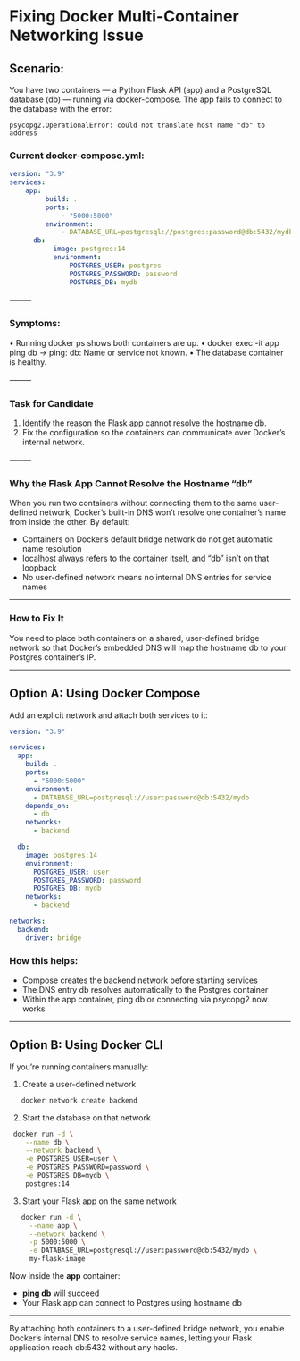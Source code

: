 # Fixing Docker Multi-Container Networking Issue

## Scenario: 
You have two containers — a Python Flask API (app) and a PostgreSQL database (db) — running via docker-compose. The app fails to connect to the database with the error:

```
psycopg2.OperationalError: could not translate host name "db" to address
```

### Current docker-compose.yml: 

```yaml
version: "3.9" 
services: 
    app: 
         build: . 
         ports: 
             - "5000:5000" 
         environment: 
             - DATABASE_URL=postgresql://postgres:password@db:5432/mydb 
      db: 
           image: postgres:14 
           environment: 
               POSTGRES_USER: postgres 
               POSTGRES_PASSWORD: password 
               POSTGRES_DB: mydb
```

⸻

### Symptoms:
 • Running docker ps shows both containers are up.
 • docker exec -it app ping db → ping: db: Name or service not known.
 • The database container is healthy.

⸻

### Task for Candidate
 1. Identify the reason the Flask app cannot resolve the hostname db.
 2. Fix the configuration so the containers can communicate over Docker’s internal network.

⸻


### Why the Flask App Cannot Resolve the Hostname “db”

When you run two containers without connecting them to the same user-defined network, Docker’s built-in DNS won’t resolve one container’s name from inside the other. By default:

- Containers on Docker’s default bridge network do not get automatic name resolution  
- localhost always refers to the container itself, and “db” isn’t on that loopback  
- No user-defined network means no internal DNS entries for service names  

---

### How to Fix It

You need to place both containers on a shared, user-defined bridge network so that Docker’s embedded DNS will map the hostname db to your Postgres container’s IP.

---

## Option A: Using Docker Compose

Add an explicit network and attach both services to it:

```yaml
version: "3.9"

services:
  app:
    build: .
    ports:
      - "5000:5000"
    environment:
      - DATABASE_URL=postgresql://user:password@db:5432/mydb
    depends_on:
      - db
    networks:
      - backend

  db:
    image: postgres:14
    environment:
      POSTGRES_USER: user
      POSTGRES_PASSWORD: password
      POSTGRES_DB: mydb
    networks:
      - backend

networks:
  backend:
    driver: bridge
```

### How this helps:
- Compose creates the backend network before starting services  
- The DNS entry db resolves automatically to the Postgres container  
- Within the app container, ping db or connecting via psycopg2 now works  

---

## Option B: Using Docker CLI

If you’re running containers manually:

1. Create a user-defined network
 
```bash
   docker network create backend
```

2. Start the database on that network  
   
 ```bash
  docker run -d \
     --name db \
     --network backend \
     -e POSTGRES_USER=user \
     -e POSTGRES_PASSWORD=password \
     -e POSTGRES_DB=mydb \
     postgres:14
```

3. Start your Flask app on the same network  
   
```bash
   docker run -d \
     --name app \
     --network backend \
     -p 5000:5000 \
     -e DATABASE_URL=postgresql://user:password@db:5432/mydb \
     my-flask-image
 ```
  
Now inside the **app** container:

- **ping db** will succeed  
- Your Flask app can connect to Postgres using hostname db  

---

By attaching both containers to a user-defined bridge network, you enable Docker’s internal DNS to resolve service names, letting your Flask application reach db:5432 without any hacks.
